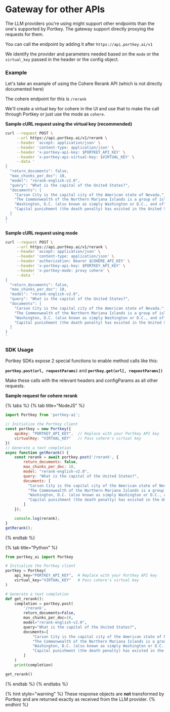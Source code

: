 # Gateway for other APIs

The LLM providers you're using might support other endpoints than the one's supported by Portkey. The gateway support directly proxying the requests for them.

You can call the endpoint by adding it after `https://api.portkey.ai/v1`

We identify the provider and parameters needed based on the `mode` or the `virtual_key` passed in the header or the config object.

### Example

Let's take an example of using the Cohere Rerank API (which is not directly documented here)

The cohere endpoint for this is `/rerank`

We'll create a virtual key for cohere in the UI and use that to make the call through Portkey or just use the mode as `cohere`.&#x20;

**Sample cURL request using the virtual key (recommended)**

```bash
curl --request POST \
     --url https://api.portkey.ai/v1/rerank \
     --header 'accept: application/json' \
     --header 'content-type: application/json' \
     --header 'x-portkey-api-key: $PORTKEY_API_KEY' \
     --header 'x-portkey-api-virtual-key: $VIRTUAL_KEY' \
     --data '
{
  "return_documents": false,
  "max_chunks_per_doc": 10,
  "model": "rerank-english-v2.0",
  "query": "What is the capital of the United States?",
  "documents": [
    "Carson City is the capital city of the American state of Nevada.",
    "The Commonwealth of the Northern Mariana Islands is a group of islands in the Pacific Ocean. Its capital is Saipan.",
    "Washington, D.C. (also known as simply Washington or D.C., and officially as the District of Columbia) is the capital of the United States. It is a federal district.",
    "Capital punishment (the death penalty) has existed in the United States since beforethe United States was a country. As of 2017, capital punishment is legal in 30 of the 50 states."
  ]
}
'
```

**Sample cURL request using mode**

```bash
curl --request POST \
     --url https://api.portkey.ai/v1/rerank \
     --header 'accept: application/json' \
     --header 'content-type: application/json' \
     --header 'authorization: Bearer $COHERE_API_KEY' \
     --header 'x-portkey-api-key: $PORTKEY_API_KEY' \
     --header 'x-portkey-mode: proxy cohere' \
     --data '
{
  "return_documents": false,
  "max_chunks_per_doc": 10,
  "model": "rerank-english-v2.0",
  "query": "What is the capital of the United States?",
  "documents": [
    "Carson City is the capital city of the American state of Nevada.",
    "The Commonwealth of the Northern Mariana Islands is a group of islands in the Pacific Ocean. Its capital is Saipan.",
    "Washington, D.C. (also known as simply Washington or D.C., and officially as the District of Columbia) is the capital of the United States. It is a federal district.",
    "Capital punishment (the death penalty) has existed in the United States since beforethe United States was a country. As of 2017, capital punishment is legal in 30 of the 50 states."
  ]
}
'
```

### SDK Usage

Portkey SDKs expose 2 special functions to enable method calls like this:

**`portkey.post(url, requestParams)`** and **`portkey.get(url[, requestParams])`**

Make these calls with the relevant headers and configParams as all other requests.

**Sample request for cohere rerank**

{% tabs %}
{% tab title="NodeJS" %}
```javascript
import Portkey from 'portkey-ai';

// Initialize the Portkey client
const portkey = new Portkey({
    apiKey: "PORTKEY_API_KEY",  // Replace with your Portkey API key
    virtualKey: "VIRTUAL_KEY"   // Pass cohere's virtual key
})
// Generate a text completion
async function getRerank() {
    const rerank = await portkey.post('/rerank', {
        return_documents: false,
        max_chunks_per_doc: 10,
        model: "rerank-english-v2.0",
        query: "What is the capital of the United States?",
        documents: [
          "Carson City is the capital city of the American state of Nevada.",
          "The Commonwealth of the Northern Mariana Islands is a group of islands in the Pacific Ocean. Its capital is Saipan.",
          "Washington, D.C. (also known as simply Washington or D.C., and officially as the District of Columbia) is the capital of the United States. It is a federal district.",
          "Capital punishment (the death penalty) has existed in the United States since beforethe United States was a country. As of 2017, capital punishment is legal in 30 of the 50 states."
        ]
    });

    console.log(rerank);
}
getRerank();
```
{% endtab %}

{% tab title="Python" %}
```python
from portkey_ai import Portkey

# Initialize the Portkey client
portkey = Portkey(
    api_key="PORTKEY_API_KEY",  # Replace with your Portkey API key
    virtual_key="VIRTUAL_KEY"   # Pass cohere's virtual key
)

# Generate a text completion
def get_rerank():
    completion = portkey.post(
        '/rerank',
        return_documents=False,
        max_chunks_per_doc=10,
        model="rerank-english-v2.0",
        query="What is the capital of the United States?",
        documents=[
            "Carson City is the capital city of the American state of Nevada.",
            "The Commonwealth of the Northern Mariana Islands is a group of islands in the Pacific Ocean. Its capital is Saipan.",
            "Washington, D.C. (also known as simply Washington or D.C., and officially as the District of Columbia) is the capital of the United States. It is a federal district.",
            "Capital punishment (the death penalty) has existed in the United States since beforethe United States was a country. As of 2017, capital punishment is legal in 30 of the 50 states."
        ]
    )
    print(completion)

get_rerank()

```
{% endtab %}
{% endtabs %}

{% hint style="warning" %}
These response objects are **not** transformed by Portkey and are returned exactly as received from the LLM provider.
{% endhint %}

